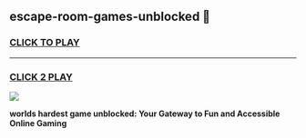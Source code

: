 
## escape-room-games-unblocked 👋
<h3>
<a href="https://premium.freeplayer.one?title=escape-room-games-unblocked&ref=14F">CLICK TO PLAY</a></h3>
<hr>

<h3>
<a href="https://premium.freeplayer.one?title=escape-room-games-unblocked&ref=14F">CLICK 2 PLAY</a>
  
</h3>

<a href="https://premium.freeplayer.one?title=escape-room-games-unblocked&ref=12F/"><img src="https://clearcache.store/games.png"></a>


**worlds hardest game unblocked: Your Gateway to Fun and Accessible Online Gaming**
